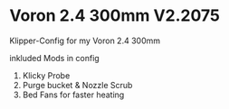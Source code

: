 # Voron 2.4 300mm V2.2075
 Klipper-Config for my Voron 2.4 300mm

inkluded Mods in config
1. Klicky Probe
2. Purge bucket & Nozzle Scrub
3. Bed Fans for faster heating
